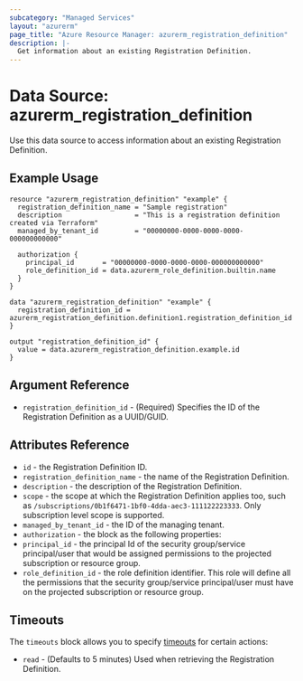 ```yaml
---
subcategory: "Managed Services"
layout: "azurerm"
page_title: "Azure Resource Manager: azurerm_registration_definition"
description: |-
  Get information about an existing Registration Definition.
---
```


# Data Source: azurerm_registration_definition

Use this data source to access information about an existing Registration Definition.

## Example Usage

```hcl
resource "azurerm_registration_definition" "example" {
  registration_definition_name = "Sample registration"
  description                  = "This is a registration definition created via Terraform"
  managed_by_tenant_id         = "00000000-0000-0000-0000-000000000000"

  authorization {
    principal_id       = "00000000-0000-0000-0000-000000000000"
    role_definition_id = data.azurerm_role_definition.builtin.name
  }
}

data "azurerm_registration_definition" "example" {
  registration_definition_id = azurerm_registration_definition.definition1.registration_definition_id
}

output "registration_definition_id" {
  value = data.azurerm_registration_definition.example.id
}
```

## Argument Reference

* `registration_definition_id` - (Required) Specifies the ID of the Registration Definition as a UUID/GUID.

## Attributes Reference

* `id` - the Registration Definition ID.
* `registration_definition_name` - the name of the Registration Definition.
* `description` - the description of the Registration Definition.
* `scope` - the scope at which the Registration Definition applies too, such as `/subscriptions/0b1f6471-1bf0-4dda-aec3-111122223333`. Only subscription level scope is supported.
* `managed_by_tenant_id` - the ID of the managing tenant.
* `authorization` - the block as the following properties:
* `principal_id` - the principal Id of the security group/service principal/user that would be assigned permissions to the projected subscription or resource group.
* `role_definition_id` - the role definition identifier. This role will define all the permissions that the security group/service principal/user must have on the projected subscription or resource group.

## Timeouts

The `timeouts` block allows you to specify [timeouts](https://www.terraform.io/docs/configuration/resources.html#timeouts) for certain actions:

* `read` - (Defaults to 5 minutes) Used when retrieving the Registration Definition.
